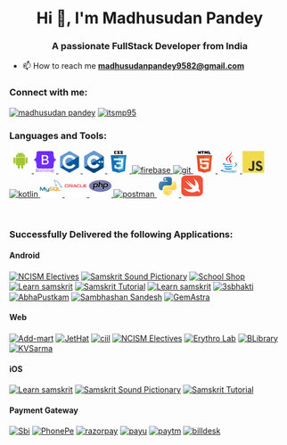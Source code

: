 <h1 align="center">Hi 👋, I'm Madhusudan Pandey</h1>
<h3 align="center">A passionate FullStack Developer from India</h3>

- 📫 How to reach me **madhusudanpandey9582@gmail.com**

<h3 align="left">Connect with me:</h3>
<p align="left">
<a href="https://in.linkedin.com/in/madhusudan-pandey-61610a198" target="_blank"><img align="center" src="https://raw.githubusercontent.com/rahuldkjain/github-profile-readme-generator/master/src/images/icons/Social/linked-in-alt.svg" alt="madhusudan pandey" height="30" width="40" /></a>
<a href="https://stackoverflow.com/users/12028777/itsmp95" target="_blank"><img align="center" src="https://raw.githubusercontent.com/rahuldkjain/github-profile-readme-generator/master/src/images/icons/Social/stack-overflow.svg" alt="itsmp95" height="30" width="40" /></a>
</p>

<h3 align="left">Languages and Tools:</h3>
<p align="left"> <a href="https://developer.android.com" target="_blank"> <img src="https://raw.githubusercontent.com/devicons/devicon/master/icons/android/android-original-wordmark.svg" alt="android" width="40" height="40"/> </a> <a href="https://getbootstrap.com" target="_blank"> <img src="https://raw.githubusercontent.com/devicons/devicon/master/icons/bootstrap/bootstrap-plain-wordmark.svg" alt="bootstrap" width="40" height="40"/> </a> <a href="https://www.cprogramming.com/" target="_blank"> <img src="https://raw.githubusercontent.com/devicons/devicon/master/icons/c/c-original.svg" alt="c" width="40" height="40"/> </a> <a href="https://www.w3schools.com/cpp/" target="_blank"> <img src="https://raw.githubusercontent.com/devicons/devicon/master/icons/cplusplus/cplusplus-original.svg" alt="cplusplus" width="40" height="40"/> </a> <a href="https://www.w3schools.com/css/" target="_blank"> <img src="https://raw.githubusercontent.com/devicons/devicon/master/icons/css3/css3-original-wordmark.svg" alt="css3" width="40" height="40"/> </a> <a href="https://firebase.google.com/" target="_blank"> <img src="https://www.vectorlogo.zone/logos/firebase/firebase-icon.svg" alt="firebase" width="40" height="40"/> </a> <a href="https://git-scm.com/" target="_blank"> <img src="https://www.vectorlogo.zone/logos/git-scm/git-scm-icon.svg" alt="git" width="40" height="40"/> </a> <a href="https://www.w3.org/html/" target="_blank"> <img src="https://raw.githubusercontent.com/devicons/devicon/master/icons/html5/html5-original-wordmark.svg" alt="html5" width="40" height="40"/> </a> <a href="https://www.java.com" target="_blank"> <img src="https://raw.githubusercontent.com/devicons/devicon/master/icons/java/java-original.svg" alt="java" width="40" height="40"/> </a> <a href="https://developer.mozilla.org/en-US/docs/Web/JavaScript" target="_blank"> <img src="https://raw.githubusercontent.com/devicons/devicon/master/icons/javascript/javascript-original.svg" alt="javascript" width="40" height="40"/> </a> <a href="https://kotlinlang.org" target="_blank"> <img src="https://www.vectorlogo.zone/logos/kotlinlang/kotlinlang-icon.svg" alt="kotlin" width="40" height="40"/> </a> <a href="https://www.mysql.com/" target="_blank"> <img src="https://raw.githubusercontent.com/devicons/devicon/master/icons/mysql/mysql-original-wordmark.svg" alt="mysql" width="40" height="40"/> </a> <a href="https://www.oracle.com/" target="_blank"> <img src="https://raw.githubusercontent.com/devicons/devicon/master/icons/oracle/oracle-original.svg" alt="oracle" width="40" height="40"/> </a> <a href="https://www.php.net" target="_blank"> <img src="https://raw.githubusercontent.com/devicons/devicon/master/icons/php/php-original.svg" alt="php" width="40" height="40"/> </a> <a href="https://postman.com" target="_blank"> <img src="https://www.vectorlogo.zone/logos/getpostman/getpostman-icon.svg" alt="postman" width="40" height="40"/> </a> <a href="https://www.python.org" target="_blank"> <img src="https://raw.githubusercontent.com/devicons/devicon/master/icons/python/python-original.svg" alt="python" width="40" height="40"/> </a> <a href="https://developer.apple.com/swift/" target="_blank"> <img src="https://raw.githubusercontent.com/devicons/devicon/master/icons/swift/swift-original.svg" alt="swift" width="40" height="40"/> </a> </p>
<br/>
<h3 align="left">Successfully Delivered the following Applications:</h3>
<h4 align="left">Android</h4>
<p align="left">
<a href="https://play.google.com/store/apps/details?id=in.jethat.ncismelectivesii" target="_blank"><img align="center" src="https://ncismelectives.org/images/logo.png" alt="NCISM Electives" height="50" width="40" /></a>
<a href="https://play.google.com/store/apps/details?id=com.vik.childdictionary" target="_blank"><img align="center" src="https://play-lh.googleusercontent.com/kNO_bHIKDTHObRUYuSP51_dElNCT25y_ATJtS-9IFQqia4nM-W3GIvID8GUuGcY40lk=w240-h480-rw" alt="Samskrit Sound Pictionary" height="50" width="40" /></a>
<a href="https://play.google.com/store/apps/details?id=com.schoolshopin" target="_blank"><img align="center" src="https://play-lh.googleusercontent.com/7y3sFfSxJFvg3wCHLA47-7hyjej8YwFQGuX4AqyKtQ7j-5Ea_Da6QmWGi9yliK9HT8o=w240-h480-rw" alt="School Shop" height="50" width="40" /></a>
<a href="https://play.google.com/store/apps/details?id=online.learnsamskrit.e_learning" target="_blank"><img align="center" src="https://www.learnsamskrit.online/assets/images/logo.png" alt="Learn samskrit" height="50" width="70" /></a>
<a href="https://play.google.com/store/apps/details?id=in.sssstudio.a3skidstv&hl=en&gl=US" target="_blank"><img align="center" src="https://play-lh.googleusercontent.com/ac-pOOIwfEuNakw6IQ0QFt9rHXHhapn_bCH3ryLJYoaOG2bVhy6--QJulHiWeLK0tA=w240-h480-rw" alt="Samskrit Tutorial" height="50" width="40" /></a>
 <a href="https://play.google.com/store/apps/details?id=com.spfclass.aptech.samskrit" target="_blank"><img align="center" src="https://play-lh.googleusercontent.com/JfIxl7Zb6YTyEQNtXziPdnRx1sBpKhtuHTSiC5r1EoOsif4Z_ZcNQ5-sVOCOwPWOdIu5=w240-h480-rw" alt="Learn samskrit" height="50" width="40" /></a>
<a href="https://play.google.com/store/apps/details?id=in.threesstudio.bhakti" target="_blank"><img align="center" src="https://play-lh.googleusercontent.com/BEgPlhp-OpIcx30KAd4OJKuu15rbZiqngdvsq7QQfLWd4hERHjx61RvGgPSNjFRJPvNt=w240-h480-rw" alt="3sbhakti" height="50" width="40" /></a>
<a href="https://play.google.com/store/apps/details?id=in.samskritabharati.aabhapustakam" target="_blank"><img align="center" src="https://play-lh.googleusercontent.com/8AL8diSixJmRwD8eLvqWhbRKG7XFDasy04xEOHo8PVuc4d7eCKWDtRAbMo8UX5nVVA=w240-h480-rw" alt="AbhaPustkam" height="50" width="40" /></a>
<a href="https://play.google.com/store/apps/details?id=in.jethat.sambhashansandesh" target="_blank"><img align="center" src="https://play-lh.googleusercontent.com/bIsfu9pdpe8fpOLRTADQfGg9nqzeHpcG67t0xr3bCq6a9amr07Sdoeah4c512Bbwew=w240-h480-rw" alt="Sambhashan Sandesh" height="50" width="40" /></a>
<a href="https://play.google.com/store/apps/details?id=in.gemastra" target="_blank"><img align="center" src="https://play-lh.googleusercontent.com/q2M3JYrjE1Buio4xHnugg-rY1Ph6NTx3VGVk4ImYJokCxTUP5SS87f2PbrD1X5-cuHQr=w240-h480-rw" alt="GemAstra" height="50" width="40" /></a>
</p>
<h4 align="left">Web</h4>
<p align="left">
<a href="https://add-mart.com/" target="_blank"><img align="center" src="https://add-mart.com/assets/img/logo.png" alt="Add-mart" height="40" width="80" /></a>
<a href="https://jethat.in/" target="_blank"><img align="center" src="https://jethat.in/assets/img/logo2.png" alt="JetHat" height="40" width="80" /></a>
<a href="https://store.ciil.org/" target="_blank"><img align="center" src="https://store.ciil.org/images/logo.jpg" alt="ciil" height="40" width="80" /></a>
<a href="https://ncismelectives.org/" target="_blank"><img align="center" src="https://ncismelectives.org/images/logo.png" alt="NCISM Electives" height="40" width="40" /></a>
<a href="https://erythrolab.com/" target="_blank"><img align="center" src="https://erythrolab.com/img/logo.png" alt="Erythro Lab" height="40" width="40" /></a>
<a href="https://blibrary.in/" target="_blank"><img align="center" src="https://blibrary.in/assets/img/logo.png" alt="BLibrary" height="40" width="80" /></a>
<a href="https://kvsarma.in/" target="_blank"><img align="center" src="https://kvsarma.in/images/logo/logo.png" alt="KVSarma" height="40" width="80" /></a>
</p>
<h4 align="left">iOS</h4>
<p align="left">
<a href="https://apps.apple.com/in/app/learn-samskrit/id1560308251" target="_blank"><img align="center" src="https://www.learnsamskrit.online/assets/images/logo.png" alt="Learn samskrit" height="30" width="40" /></a>
<a href="https://apps.apple.com/in/app/samskrit-sound-pictionary/id1605742714" target="_blank"><img align="center" src="https://play-lh.googleusercontent.com/kNO_bHIKDTHObRUYuSP51_dElNCT25y_ATJtS-9IFQqia4nM-W3GIvID8GUuGcY40lk=w240-h480-rw" alt="Samskrit Sound Pictionary" height="30" width="40" /></a>
<a href="https://apps.apple.com/in/app/class-5-samskrit-tutorial/id1605911315" target="_blank"><img align="center" src="https://play-lh.googleusercontent.com/AwrcYY5fLP_slHJadRGVrMsA_kGlyVbAZDPEcrlu-gbZgU7KTaYF3sBSW5YBdtmeEA=w240-h480-rw" alt="Samskrit Tutorial" height="30" width="40" /></a>
</p>
<h4 align="left">Payment Gateway</h4>
<p align="left">
<a href="https://www.sbiepay.sbi/secure/home" target="_blank"><img align="center" src="https://www.sbiepay.sbi/secure/images/logo.png" alt="Sbi" height="40" width="40" /></a>
<a href="https://www.phonepe.com/business-solutions/payment-gateway/" target="_blank"><img align="center" src="https://static.ambitionbox.com/assets/v2/images/rs:fit:200:200:false:false/bG9jYWw6Ly8vbG9nb3Mvb3JpZ2luYWxzL3Bob25lcGUuanBn.webp" alt="PhonePe" height="40" width="80" /></a>
<a href="https://razorpay.com/payment-gateway/" target="_blank"><img align="center" src="https://razorpay.com/build/browser/static/razorpay-logo.5cdb58df.svg" alt="razorpay" height="40" width="40" /></a>
<a href="https://payu.in/static/images/payu-logo-11d6fce42931ca3194943084ba2e9b49.svg" target="_blank"><img align="center" src="https://payu.in/static/images/payu-logo-11d6fce42931ca3194943084ba2e9b49.svg" alt="payu" height="40" width="70" /></a>
<a href="https://business.paytm.com/payment-gateway" target="_blank"><img align="center" src="https://business.paytm.com/s3assets/images/pg929/pg-overview/svg/pg_new_logo_1749.svg" alt="paytm" height="40" width="60" /></a>
<a href="https://www.billdesk.com/web/" target="_blank"><img align="center" src="https://www.billdesk.com/web/static/media/billdesk_logo.a692d8fb2a968752ab2647b7bad2b54e.svg" alt="billdesk" height="40" width="70" /></a>
</p>
